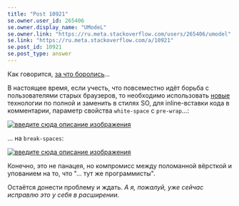 ```yaml
---
title: "Post 10921"
se.owner.user_id: 265406
se.owner.display_name: "UModeL"
se.owner.link: "https://ru.meta.stackoverflow.com/users/265406/umodel"
se.link: "https://ru.meta.stackoverflow.com/a/10921"
se.post_id: 10921
se.post_type: answer
---
```

<p>Как говорится, <a href="https://ru.meta.stackoverflow.com/q/2471/265406">за что боролись</a>...</p>
<p>В настоящее время, если учесть, что повсеместно идёт борьба с пользователями старых браузеров, то необходимо использовать <a href="https://caniuse.com/mdn-css_properties_white-space_break-spaces" rel="nofollow noreferrer">новые</a> технологии по полной и заменить в стилях SO, для inline-вставки кода в комментарии, параметр свойства <code>white-space</code> с <code>pre-wrap</code>...:</p>
<p><a href="https://i.stack.imgur.com/7Fhib.jpg" rel="nofollow noreferrer"><img src="https://i.stack.imgur.com/7Fhib.jpg" alt="введите сюда описание изображения" /></a></p>
<p>... на <code>break-spaces</code>:</p>
<p><a href="https://i.stack.imgur.com/VuFIL.jpg" rel="nofollow noreferrer"><img src="https://i.stack.imgur.com/VuFIL.jpg" alt="введите сюда описание изображения" /></a></p>
<p>Конечно, это не панацея, но компромисс между поломанной вёрсткой и упованием на то, что &quot;... тут же программисты&quot;.</p>
<p>Остаётся донести проблему и ждать. <em>А я, пожалуй, уже сейчас исправлю это у себя в расширении.</em></p>
